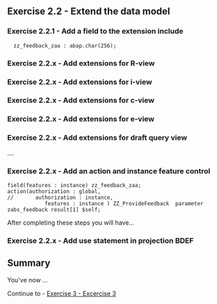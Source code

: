 ## Exercise 2.2 - Extend the data model

### Exercise 2.2.1 - Add a field to the extension include

```abap
  zz_feedback_zaa : abap.char(256);
```

### Exercise 2.2.x - Add extensions for R-view
### Exercise 2.2.x - Add extensions for i-view
### Exercise 2.2.x - Add extensions for c-view
### Exercise 2.2.x - Add extensions for e-view
### Exercise 2.2.x - Add extensions for draft query view


.... 

### Exercise 2.2.x - Add an action and instance feature control

```abap
field(features : instance) zz_feedback_zaa;
action(authorization : global,
//       authorization : instance,
            features : instance ) ZZ_ProvideFeedback  parameter zabs_feedback result[1] $self;
```

After completing these steps you will have...

### Exercise 2.2.x - Add use statement in projection BDEF

## Summary

You've now ...

Continue to - [Exercise 3 - Excercise 3 ](../ex3/README.md)

